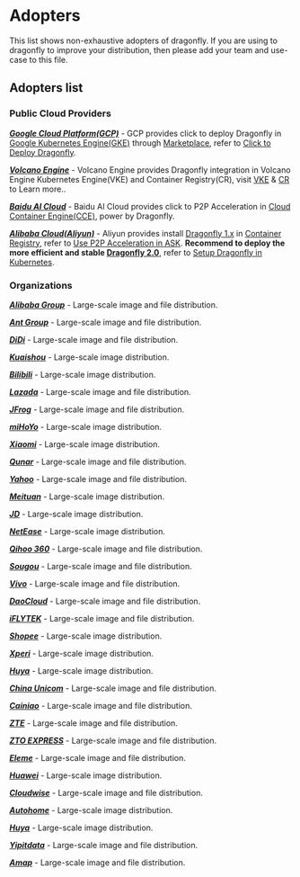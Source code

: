 # Adopters

This list shows non-exhaustive adopters of dragonfly. If you are using to dragonfly to improve your distribution,
then please add your team and use-case to this file.

## Adopters list

### Public Cloud Providers

**_[Google Cloud Platform(GCP)](https://cloud.google.com/)_** - GCP provides click to deploy Dragonfly in
[Google Kubernetes Engine(GKE)](https://cloud.google.com/kubernetes-engine) through [Marketplace](https://console.cloud.google.com/marketplace),
refer to [Click to Deploy Dragonfly](https://console.cloud.google.com/marketplace/product/google/dragonfly).

**_[Volcano Engine](https://www.volcengine.com/)_** - Volcano Engine provides Dragonfly integration in
Volcano Engine Kubernetes Engine(VKE) and Container Registry(CR),
visit [VKE](https://www.volcengine.com/product/vke) & [CR](https://www.volcengine.com/product/cr) to Learn more..

**_[Baidu AI Cloud](https://intl.cloud.baidu.com/)_** - Baidu AI Cloud provides click to P2P Acceleration in
[Cloud Container Engine(CCE)](https://intl.cloud.baidu.com/product/cce.html), power by Dragonfly.

**_[Alibaba Cloud(Aliyun)](https://www.alibabacloud.com/)_** - Aliyun provides install
[Dragonfly 1.x](https://github.com/dragonflyoss/Dragonfly) in
[Container Registry](https://www.alibabacloud.com/product/container-registry), refer to
[Use P2P Acceleration in ASK](https://www.alibabacloud.com/help/en/container-registry/latest/use-the-p2p-acceleration-feature-in-ask-and-ack-clusters).
**Recommend to deploy the more efficient and stable
[Dragonfly 2.0](https://github.com/dragonflyoss/Dragonfly2)**,
refer to [Setup Dragonfly in Kubernetes](https://d7y.io/docs/getting-started/quick-start/kubernetes/).

### Organizations

**_[Alibaba Group](https://www.alibabagroup.com/)_** - Large-scale image and file distribution.

**_[Ant Group](https://www.antgroup.com/)_** - Large-scale image and file distribution.

**_[DiDi](https://www.didiglobal.com/)_** - Large-scale image and file distribution.

**_[Kuaishou](https://kuaishou.com/)_** - Large-scale image distribution.

**_[Bilibili](https://www.bilibili.com/)_** - Large-scale image distribution.

**_[Lazada](https://lazada.com)_** - Large-scale image and file distribution.

**_[JFrog](https://jfrog.com/)_** - Large-scale image and file distribution.

**_[miHoYo](https://www.mihoyo.com/)_** - Large-scale image distribution.

**_[Xiaomi](https://www.mi.com/global/)_** - Large-scale image distribution.

**_[Qunar](https://www.qunar.com/)_** - Large-scale image and file distribution.

**_[Yahoo](https://www.yahoo.com/)_** - Large-scale image and file distribution.

**_[Meituan](https://about.meituan.com/)_** - Large-scale image distribution.

**_[JD](https://corporate.jd.com/)_** - Large-scale image distribution.

**_[NetEase](https://www.neteasegames.com/)_** - Large-scale image distribution.

**_[Qihoo 360](https://www.360totalsecurity.com/)_** - Large-scale image and file distribution.

**_[Sougou](https://www.sogou.com/)_** - Large-scale image and file distribution.

**_[Vivo](https://www.vivo.com/)_** - Large-scale image and file distribution.

**_[DaoCloud](https://www.daocloud.io/)_** - Large-scale image and file distribution.

**_[iFLYTEK](https://iflytek.com/)_** - Large-scale image and file distribution.

**_[Shopee](https://shopee.com/)_** - Large-scale image distribution.

**_[Xperi](https://xperi.com/)_** - Large-scale image distribution.

**_[Huya](https://www.huya.com/)_** - Large-scale image distribution.

**_[China Unicom](http://www.chinaunicom.com/)_** - Large-scale image and file distribution.

**_[Cainiao](https://global.cainiao.com/)_** - Large-scale image and file distribution.

**_[ZTE](https://zte.com.cn/)_** - Large-scale image and file distribution.

**_[ZTO EXPRESS](https://www.zto.com/)_** - Large-scale image and file distribution.

**_[Eleme](https://www.ele.me/)_** - Large-scale image and file distribution.

**_[Huawei](https://huawei.com)_** - Large-scale image distribution.

**_[Cloudwise](https://www.cloudwise.cool/)_** - Large-scale image and file distribution.

**_[Autohome](https://www.autohome.com.cn/)_** - Large-scale image distribution.

**_[Huya](https://www.huya.com/)_** - Large-scale image distribution.

**_[Yipitdata](https://www.yipitdata.com/)_** - Large-scale image and file distribution.

**_[Amap](https://mobile.amap.com/)_** - Large-scale image and file distribution.
